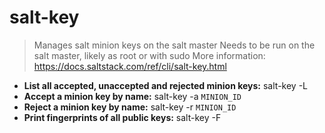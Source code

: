 # salt-key
> Manages salt minion keys on the salt master
> Needs to be run on the salt master, likely as root or with sudo
> More information: <https://docs.saltstack.com/ref/cli/salt-key.html>
- **List all accepted, unaccepted and rejected minion keys:**
salt-key -L
- **Accept a minion key by name:**
salt-key -a `MINION_ID`
- **Reject a minion key by name:**
salt-key -r `MINION_ID`
- **Print fingerprints of all public keys:**
salt-key -F
